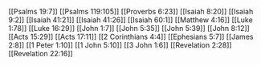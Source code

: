 [[Psalms 19:7]]
[[Psalms 119:105]]
[[Proverbs 6:23]]
[[Isaiah 8:20]]
[[Isaiah 9:2]]
[[Isaiah 41:21]]
[[Isaiah 41:26]]
[[Isaiah 60:1]]
[[Matthew 4:16]]
[[Luke 1:78]]
[[Luke 16:29]]
[[John 1:7]]
[[John 5:35]]
[[John 5:39]]
[[John 8:12]]
[[Acts 15:29]]
[[Acts 17:11]]
[[2 Corinthians 4:4]]
[[Ephesians 5:7]]
[[James 2:8]]
[[1 Peter 1:10]]
[[1 John 5:10]]
[[3 John 1:6]]
[[Revelation 2:28]]
[[Revelation 22:16]]
